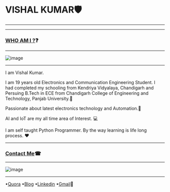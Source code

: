 # VISHAL KUMAR🛡
-----------------



-----------------------------------------------------------------------------------

### [WHO AM I ?](#WhoamI)❓
----------------------------
![image](https://qph.fs.quoracdn.net/main-thumb-113402770-200-agpgpkvhzjjshtivxogrhwsfhnewqzno.jpeg)

-----
I am Vishal Kumar.

I am 19 years old Electronics and Communication Engineering Student. I  had completed my schooling from Kendriya Vidyalaya, Chandigarh and Persuing B.Tech in ECE from Chandigarh College of Engineering and Technology, Panjab University.🏫

Passionate about latest electronics technology and Automation.🔌

AI and IoT are my all time area of Interest. 💻 

I am self taught Python Programmer. By the way learning is life long process. ❤

------------------------------

### [Contact Me](#ContactMe)☎
------------------------------
![image](https://avatars2.githubusercontent.com/u/13533512?s=400&v=4)

------
 •[Quora](https://www.quora.com/profile/Vishal-566) 
 •[Blog](https://simplypython.quora.com) 
 •[Linkedin](https://www.linkedin.com/in/the-vishal) 
 •[Gmail](mailto:mail007tovishal@gmail.com)📧

